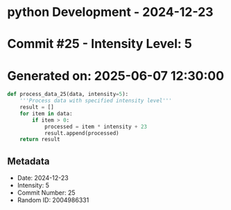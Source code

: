 ﻿# python Development - 2024-12-23
# Commit #25 - Intensity Level: 5
# Generated on: 2025-06-07 12:30:00
```python
def process_data_25(data, intensity=5):
    '''Process data with specified intensity level'''
    result = []
    for item in data:
        if item > 0:
            processed = item * intensity + 23
            result.append(processed)
    return result
```
## Metadata
- Date: 2024-12-23
- Intensity: 5
- Commit Number: 25
- Random ID: 2004986331

